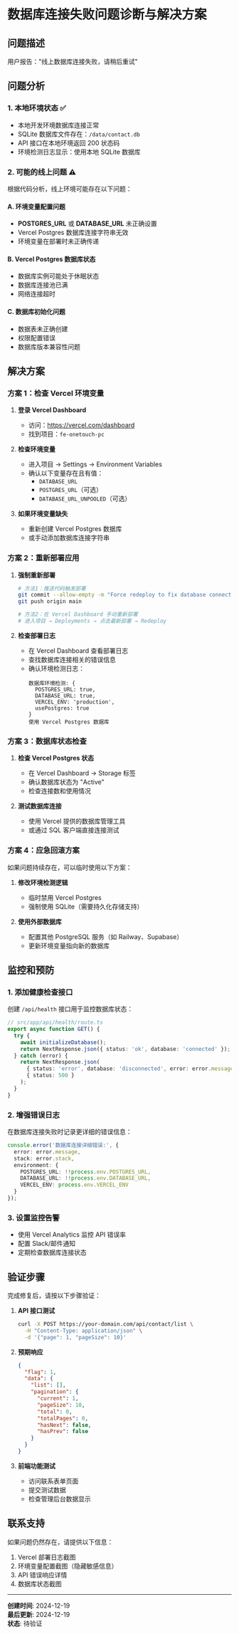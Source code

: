 # 数据库连接失败问题诊断与解决方案

## 问题描述
用户报告："线上数据库连接失败，请稍后重试"

## 问题分析

### 1. 本地环境状态 ✅
- 本地开发环境数据库连接正常
- SQLite 数据库文件存在：`/data/contact.db`
- API 接口在本地环境返回 200 状态码
- 环境检测日志显示：使用本地 SQLite 数据库

### 2. 可能的线上问题 ⚠️
根据代码分析，线上环境可能存在以下问题：

#### A. 环境变量配置问题
- **POSTGRES_URL** 或 **DATABASE_URL** 未正确设置
- Vercel Postgres 数据库连接字符串无效
- 环境变量在部署时未正确传递

#### B. Vercel Postgres 数据库状态
- 数据库实例可能处于休眠状态
- 数据库连接池已满
- 网络连接超时

#### C. 数据库初始化问题
- 数据表未正确创建
- 权限配置错误
- 数据库版本兼容性问题

## 解决方案

### 方案 1：检查 Vercel 环境变量

1. **登录 Vercel Dashboard**
   - 访问：https://vercel.com/dashboard
   - 找到项目：`fe-onetouch-pc`

2. **检查环境变量**
   - 进入项目 → Settings → Environment Variables
   - 确认以下变量存在且有值：
     - `DATABASE_URL`
     - `POSTGRES_URL`（可选）
     - `DATABASE_URL_UNPOOLED`（可选）

3. **如果环境变量缺失**
   - 重新创建 Vercel Postgres 数据库
   - 或手动添加数据库连接字符串

### 方案 2：重新部署应用

1. **强制重新部署**
   ```bash
   # 方法1：推送代码触发部署
   git commit --allow-empty -m "Force redeploy to fix database connection"
   git push origin main
   
   # 方法2：在 Vercel Dashboard 手动重新部署
   # 进入项目 → Deployments → 点击最新部署 → Redeploy
   ```

2. **检查部署日志**
   - 在 Vercel Dashboard 查看部署日志
   - 查找数据库连接相关的错误信息
   - 确认环境检测日志：
     ```
     数据库环境检测: {
       POSTGRES_URL: true,
       DATABASE_URL: true,
       VERCEL_ENV: 'production',
       usePostgres: true
     }
     使用 Vercel Postgres 数据库
     ```

### 方案 3：数据库状态检查

1. **检查 Vercel Postgres 状态**
   - 在 Vercel Dashboard → Storage 标签
   - 确认数据库状态为 "Active"
   - 检查连接数和使用情况

2. **测试数据库连接**
   - 使用 Vercel 提供的数据库管理工具
   - 或通过 SQL 客户端直接连接测试

### 方案 4：应急回滚方案

如果问题持续存在，可以临时使用以下方案：

1. **修改环境检测逻辑**
   - 临时禁用 Vercel Postgres
   - 强制使用 SQLite（需要持久化存储支持）

2. **使用外部数据库**
   - 配置其他 PostgreSQL 服务（如 Railway、Supabase）
   - 更新环境变量指向新的数据库

## 监控和预防

### 1. 添加健康检查接口
创建 `/api/health` 接口用于监控数据库状态：

```typescript
// src/app/api/health/route.ts
export async function GET() {
  try {
    await initializeDatabase();
    return NextResponse.json({ status: 'ok', database: 'connected' });
  } catch (error) {
    return NextResponse.json(
      { status: 'error', database: 'disconnected', error: error.message },
      { status: 500 }
    );
  }
}
```

### 2. 增强错误日志
在数据库连接失败时记录更详细的错误信息：

```typescript
console.error('数据库连接详细错误:', {
  error: error.message,
  stack: error.stack,
  environment: {
    POSTGRES_URL: !!process.env.POSTGRES_URL,
    DATABASE_URL: !!process.env.DATABASE_URL,
    VERCEL_ENV: process.env.VERCEL_ENV
  }
});
```

### 3. 设置监控告警
- 使用 Vercel Analytics 监控 API 错误率
- 配置 Slack/邮件通知
- 定期检查数据库连接状态

## 验证步骤

完成修复后，请按以下步骤验证：

1. **API 接口测试**
   ```bash
   curl -X POST https://your-domain.com/api/contact/list \
     -H "Content-Type: application/json" \
     -d '{"page": 1, "pageSize": 10}'
   ```

2. **预期响应**
   ```json
   {
     "flag": 1,
     "data": {
       "list": [],
       "pagination": {
         "current": 1,
         "pageSize": 10,
         "total": 0,
         "totalPages": 0,
         "hasNext": false,
         "hasPrev": false
       }
     }
   }
   ```

3. **前端功能测试**
   - 访问联系表单页面
   - 提交测试数据
   - 检查管理后台数据显示

## 联系支持

如果问题仍然存在，请提供以下信息：

1. Vercel 部署日志截图
2. 环境变量配置截图（隐藏敏感信息）
3. API 错误响应详情
4. 数据库状态截图

---

**创建时间**: 2024-12-19  
**最后更新**: 2024-12-19  
**状态**: 待验证